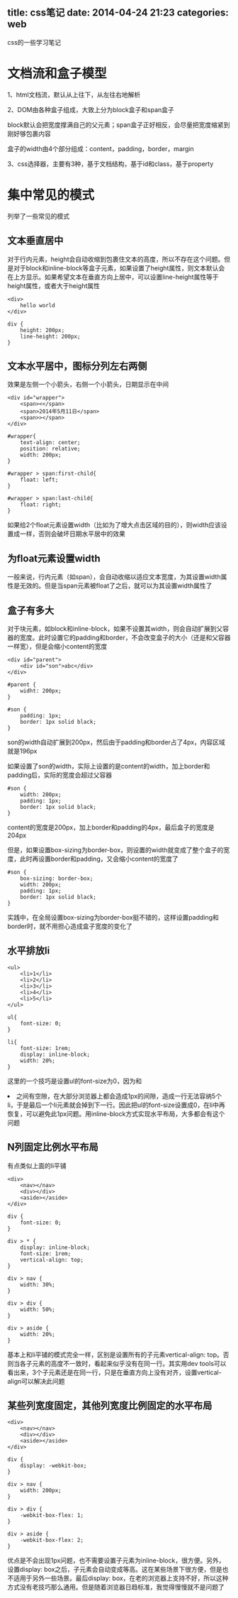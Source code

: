 title: css笔记
date: 2014-04-24 21:23
categories: web 
---
css的一些学习笔记
<!--more-->

# 文档流和盒子模型

1、html文档流，默认从上往下，从左往右地解析

2、DOM由各种盒子组成，大致上分为block盒子和span盒子

block默认会把宽度撑满自己的父元素；span盒子正好相反，会尽量把宽度缩紧到刚好够包裹内容

盒子的width由4个部分组成：content，padding，border，margin

3、css选择器，主要有3种，基于文档结构，基于id和class，基于property

# 集中常见的模式

列举了一些常见的模式

## 文本垂直居中

对于行内元素，height会自动收缩到包裹住文本的高度，所以不存在这个问题。但是对于block和inline-block等盒子元素，如果设置了height属性，则文本默认会在上方显示。如果希望文本在垂直方向上居中，可以设置line-height属性等于height属性，或者大于height属性

```
<div>
    hello world
</div>
```

```
div {
    height: 200px;
    line-height: 200px;
}
```

## 文本水平居中，图标分列左右两侧

效果是左侧一个小箭头，右侧一个小箭头，日期显示在中间

```
<div id="wrapper">
    <span><</span>
    <span>2014年5月11日</span>
    <span>></span>
</div>
```

```
#wrapper{
    text-align: center;
    position: relative;
    width: 200px;
}

#wrapper > span:first-child{
    float: left;
}

#wrapper > span:last-child{
    float: right;
}
```

如果给2个float元素设置width（比如为了增大点击区域的目的），则width应该设置成一样，否则会破坏日期水平居中的效果

## 为float元素设置width

一般来说，行内元素（如span），会自动收缩以适应文本宽度，为其设置width属性是无效的。但是当span元素被float了之后，就可以为其设置width属性了

## 盒子有多大

对于块元素，如block和inline-block，如果不设置其width，则会自动扩展到父容器的宽度。此时设置它的padding和border，不会改变盒子的大小（还是和父容器一样宽），但是会缩小content的宽度

```
<div id="parent">
    <div id="son">abc</div>
</div>
```

```
#parent {
    widht: 200px;
}

#son {
    padding: 1px;
    border: 1px solid black;
}
```

son的width自动扩展到200px，然后由于padding和border占了4px，内容区域就是196px

如果设置了son的width，实际上设置的是content的width，加上border和padding后，实际的宽度会超过父容器

```
#son {
    width: 200px;
    padding: 1px;
    border: 1px solid black;
}
```
content的宽度是200px，加上border和padding的4px，最后盒子的宽度是204px

但是，如果设置box-sizing为border-box，则设置的width就变成了整个盒子的宽度，此时再设置border和padding，又会缩小content的宽度了

```
#son {
    box-sizing: border-box;
    width: 200px;
    padding: 1px;
    border: 1px solid black;
}
```
实践中，在全局设置box-sizing为border-box挺不错的，这样设置padding和border时，就不用担心造成盒子宽度的变化了

## 水平排放li

```
<ul>
    <li>1</li>
    <li>2</li>
    <li>3</li>
    <li>4</li>
    <li>5</li>
</ul>
```

```
ul{
    font-size: 0;
}

li{
    font-size: 1rem;
    display: inline-block;
    width: 20%;
}
```

这里的一个技巧是设置ul的font-size为0，因为</li>和<li>之间有空隙，在大部分浏览器上都会造成1px的间隙，造成一行无法容纳5个li，于是最后一个li元素就会掉到下一行。因此把ul的font-size设置成0，在li中再恢复，可以避免此1px问题。用inline-block方式实现水平布局，大多都会有这个问题

## N列固定比例水平布局

有点类似上面的li平铺

```
<div>
    <nav></nav>
    <div></div>
    <aside></aside>
</div>
```

```
div {
    font-size: 0;
}

div > * {
    display: inline-block;
    font-size: 1rem;
    vertical-align: top;
}

div > nav {
    width: 30%;
}

div > div {
    width: 50%;
}

div > aside {
    width: 20%;
}
```
基本上和li平铺的模式完全一样，区别是设置所有的子元素vertical-align: top。否则当各子元素的高度不一致时，看起来似乎没有在同一行。其实用dev tools可以看出来，3个子元素还是在同一行，只是在垂直方向上没有对齐，设置vertical-align可以解决此问题

## 某些列宽度固定，其他列宽度比例固定的水平布局

```
<div>
    <nav></nav>
    <div></div>
    <aside></aside>
</div>
```

```
div {
    display: -webkit-box;
}

div > nav {
    width: 200px;
}

div > div {
    -webkit-box-flex: 1;
}

div > aside {
    -webkit-box-flex: 2;
}
```

优点是不会出现1px问题，也不需要设置子元素为inline-block，很方便。另外，设置display: box之后，子元素会自动变成等高。这在某些场景下很方便，但是也不适用于另外一些场景。最后display: box，在老的浏览器上支持不好，所以这种方式没有老技巧那么通用。但是随着浏览器日趋标准，我觉得慢慢就不是问题了